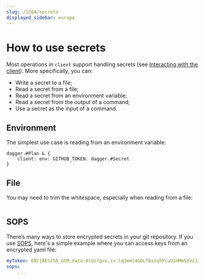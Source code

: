 ```yaml
---
slug: /1204/secrets
displayed_sidebar: europa
---
```


# How to use secrets

Most operations in `client` support handling secrets (see [Interacting with the client](./1203-client.md)). More specifically, you can:

- Write a secret to a file;
- Read a secret from a file;
- Read a secret from an environment variable;
- Read a secret from the output of a command;
- Use a secret as the input of a command.

## Environment

The simplest use case is reading from an environment variable:

```cue
dagger.#Plan & {
    client: env: GITHUB_TOKEN: dagger.#Secret
}
```

## File

You may need to trim the whitespace, especially when reading from a file:

```cue file=../tests/core-concepts/secrets/plans/file.cue
```

## SOPS

There’s many ways to store encrypted secrets in your git repository. If you use [SOPS](https://github.com/mozilla/sops), here's a simple example where you can access keys from an encrypted yaml file:

```yaml title="secrets.yaml"
myToken: ENC[AES256_GCM,data:AlUz7g==,iv:lq3mHi4GDLfAssqhPcuUIHMm5eVzJ/EpM+q7RHGCROU=,tag:dzbT5dEGhMnHbiRTu4bHdg==,type:str]
sops:
    ...
```

```cue file=../tests/core-concepts/secrets/plans/sops.cue title="main.cue"
```
